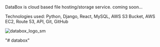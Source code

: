 DataBox is cloud based file hosting/storage service. coming soon...

Technologies used: Python, Django, React, MySQL, AWS S3 Bucket, AWS EC2, Route 53, API, Git, GitHub

![databox_logo_sm](https://user-images.githubusercontent.com/98496684/197373842-9c723021-30a1-41c7-8635-c0a4b18de4b4.png)

"# databox" 


